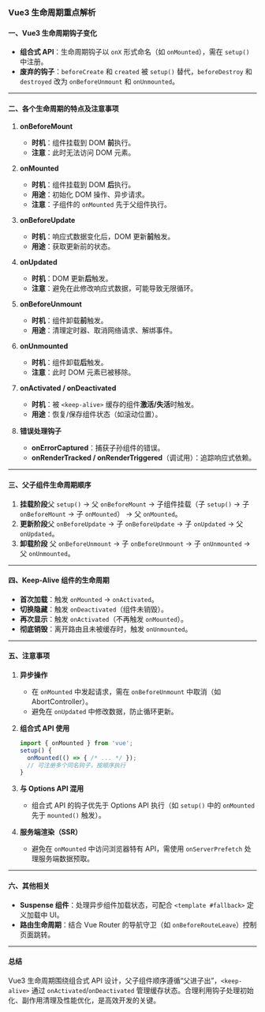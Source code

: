 ### Vue3 生命周期重点解析

#### 一、Vue3 生命周期钩子变化

- **组合式 API**：生命周期钩子以 `onX` 形式命名（如 `onMounted`），需在 `setup()` 中注册。
- **废弃的钩子**：`beforeCreate` 和 `created` 被 `setup()` 替代，`beforeDestroy` 和 `destroyed` 改为 `onBeforeUnmount` 和 `onUnmounted`。

---

#### 二、各个生命周期的特点及注意事项

1. **onBeforeMount**

   - **时机**：组件挂载到 DOM **前**执行。
   - **注意**：此时无法访问 DOM 元素。

2. **onMounted**

   - **时机**：组件挂载到 DOM **后**执行。
   - **用途**：初始化 DOM 操作、异步请求。
   - **注意**：子组件的 `onMounted` 先于父组件执行。

3. **onBeforeUpdate**

   - **时机**：响应式数据变化后，DOM 更新**前**触发。
   - **用途**：获取更新前的状态。

4. **onUpdated**

   - **时机**：DOM 更新**后**触发。
   - **注意**：避免在此修改响应式数据，可能导致无限循环。

5. **onBeforeUnmount**

   - **时机**：组件卸载**前**触发。
   - **用途**：清理定时器、取消网络请求、解绑事件。

6. **onUnmounted**

   - **时机**：组件卸载**后**触发。
   - **注意**：此时 DOM 元素已被移除。

7. **onActivated / onDeactivated**

   - **时机**：被 `<keep-alive>` 缓存的组件**激活/失活**时触发。
   - **用途**：恢复/保存组件状态（如滚动位置）。

8. **错误处理钩子**

   - **onErrorCaptured**：捕获子孙组件的错误。
   - **onRenderTracked / onRenderTriggered**（调试用）：追踪响应式依赖。

---

#### 三、父子组件生命周期顺序

1. **挂载阶段**父 `setup()` → 父 `onBeforeMount` → 子组件挂载（子 `setup()` → 子 `onBeforeMount` → 子 `onMounted`） → 父 `onMounted`。
2. **更新阶段**父 `onBeforeUpdate` → 子 `onBeforeUpdate` → 子 `onUpdated` → 父 `onUpdated`。
3. **卸载阶段**
   父 `onBeforeUnmount` → 子 `onBeforeUnmount` → 子 `onUnmounted` → 父 `onUnmounted`。

---

#### 四、Keep-Alive 组件的生命周期

- **首次加载**：触发 `onMounted` → `onActivated`。
- **切换隐藏**：触发 `onDeactivated`（组件未销毁）。
- **再次显示**：触发 `onActivated`（不再触发 `onMounted`）。
- **彻底销毁**：离开路由且未被缓存时，触发 `onUnmounted`。

---

#### 五、注意事项

1. **异步操作**

   - 在 `onMounted` 中发起请求，需在 `onBeforeUnmount` 中取消（如 AbortController）。
   - 避免在 `onUpdated` 中修改数据，防止循环更新。

2. **组合式 API 使用**

   ```javascript
   import { onMounted } from 'vue';
   setup() {
     onMounted(() => { /* ... */ });
     // 可注册多个同名钩子，按顺序执行
   }
   ```

3. **与 Options API 混用**

   - 组合式 API 的钩子优先于 Options API 执行（如 `setup()` 中的 `onMounted` 先于 `mounted()` 触发）。

4. **服务端渲染（SSR）**

   - 避免在 `onMounted` 中访问浏览器特有 API，需使用 `onServerPrefetch` 处理服务端数据预取。

---

#### 六、其他相关

- **Suspense 组件**：处理异步组件加载状态，可配合 `<template #fallback>` 定义加载中 UI。
- **路由生命周期**：结合 Vue Router 的导航守卫（如 `onBeforeRouteLeave`）控制页面跳转。

---

#### 总结

Vue3 生命周期围绕组合式 API 设计，父子组件顺序遵循“父进子出”，`<keep-alive>` 通过 `onActivated`/`onDeactivated` 管理缓存状态。合理利用钩子处理初始化、副作用清理及性能优化，是高效开发的关键。
